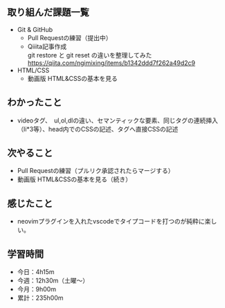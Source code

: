  ## 取り組んだ課題一覧
- Git & GitHub
    - Pull Requestの練習（提出中）
    - Qiiita記事作成  
git restore と git reset の違いを整理してみた   
https://qiita.com/ngimixing/items/b1342ddd7f262a49d2c9
- HTML/CSS
    - 動画版 HTML&CSSの基本を見る 
## わかったこと
- videoタグ、　ul,ol,dlの違い、セマンティックな要素、同じタグの連続挿入（li*3等）、head内でのCSSの記述、タグへ直接CSSの記述    
## 次やること
- Pull Requestの練習（プルリク承認されたらマージする）
- 動画版 HTML&CSSの基本を見る（続き）
## 感じたこと
- neovimプラグインを入れたvscodeでタイプコードを打つのが純粋に楽しい。
## 学習時間
- 今日：4h15m
- 今週：12h30m（土曜〜）
- 今月：9h00m
- 累計：235h00m